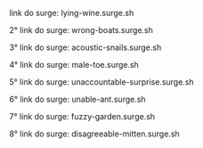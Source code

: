 link do surge: lying-wine.surge.sh 

2° link do surge: wrong-boats.surge.sh

3° link do surge: acoustic-snails.surge.sh

4° link do surge: male-toe.surge.sh

5° link do surge: unaccountable-surprise.surge.sh

6° link do surge: unable-ant.surge.sh

7° link do surge: fuzzy-garden.surge.sh

8° link do surge: disagreeable-mitten.surge.sh